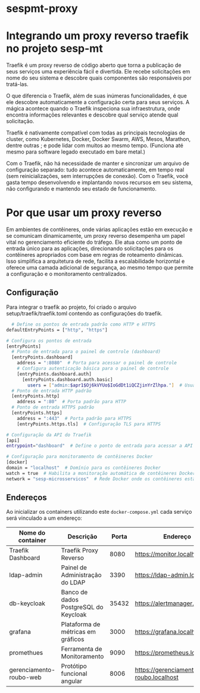 # sespmt-proxy

# Integrando um proxy reverso traefik no projeto sesp-mt

Traefik é um proxy reverso de código aberto que torna a publicação de seus serviços uma experiência fácil e divertida. Ele recebe solicitações em nome do seu sistema e descobre quais componentes são responsáveis ​​por tratá-las.

O que diferencia o Traefik, além de suas inúmeras funcionalidades, é que ele descobre automaticamente a configuração certa para seus serviços. A mágica acontece quando o Traefik inspeciona sua infraestrutura, onde encontra informações relevantes e descobre qual serviço atende qual solicitação.

Traefik é nativamente compatível com todas as principais tecnologias de cluster, como Kubernetes, Docker, Docker Swarm, AWS, Mesos, Marathon, dentre outras ; e pode lidar com muitos ao mesmo tempo. (Funciona até mesmo para software legado executado em bare metal.)

Com o Traefik, não há necessidade de manter e sincronizar um arquivo de configuração separado: tudo acontece automaticamente, em tempo real (sem reinicializações, sem interrupções de conexão). Com o Traefik, você gasta tempo desenvolvendo e implantando novos recursos em seu sistema, não configurando e mantendo seu estado de funcionamento.

# Por que usar um proxy reverso

Em ambientes de contêineres, onde várias aplicações estão em execução e se comunicam dinamicamente, um proxy reverso desempenha um papel vital no gerenciamento eficiente do tráfego. Ele atua como um ponto de entrada único para as aplicações, direcionando solicitações para os contêineres apropriados com base em regras de roteamento dinâmicas. Isso simplifica a arquitetura de rede, facilita a escalabilidade horizontal e oferece uma camada adicional de segurança, ao mesmo tempo que permite a configuração e o monitoramento centralizados.

## Configuração

Para integrar o traefik ao projeto, foi criado o arquivo setup/traefik/traefik.toml contendo as configurações do traefik.

```bash
  # Define os pontos de entrada padrão como HTTP e HTTPS
defaultEntryPoints = ["http", "https"]

# Configura os pontos de entrada
[entryPoints]
  # Ponto de entrada para o painel de controle (dashboard)
  [entryPoints.dashboard]
    address = ":8080"  # Porta para acessar o painel de controle
    # Configura autenticação básica para o painel de controle
    [entryPoints.dashboard.auth]
      [entryPoints.dashboard.auth.basic]
        users = ["admin:$apr1$Oj6kVYUo$IoGdDt1iQCZjinYrZlhpa."]  # Usuário e senha para autenticação
  # Ponto de entrada HTTP padrão
  [entryPoints.http]
    address = ":80"  # Porta padrão para HTTP
  # Ponto de entrada HTTPS padrão
  [entryPoints.https]
    address = ":443"  # Porta padrão para HTTPS
    [entryPoints.https.tls]  # Configuração TLS para HTTPS

# Configuração da API do Traefik
[api]
entrypoint="dashboard"  # Define o ponto de entrada para acessar a API como o painel de controle

# Configuração para monitoramento de contêineres Docker
[docker]
domain = "localhost"  # Domínio para os contêineres Docker
watch = true  # Habilita a monitoração automática de contêineres Docker
network = "sesp-microsservicos"  # Rede Docker onde os contêineres estão conectados
```



## Endereços

Ao inicializar os containers utilizando este `docker-compose.yml` cada serviço será vinculado a um endereço:

| Nome do container        | Descrição                             | Porta |Endereço|
| ------------------------ | ------------------------------------- | ----- |----|
| Traefik Dashboard        | Traefik Proxy Reverso                 | 8080  |https://monitor.localhost|
| ldap-admin               | Painel de Administração do LDAP       | 3390  |https://ldap-admin.localhost|
| db-keycloak              | Banco de dados PostgreSQL do Keycloak | 35432 |https://alertmanager.localhost|
| grafana                  | Plataforma de métricas em gráficos    | 3000  |https://grafana.localhost|
| promethues               | Ferramenta de Monitoramento           | 9090  |https://prometheus.localhost|
| gerenciamento-roubo-web  | Protótipo funcional angular           | 8006  |https://gerenciamento-roubo.localhost|


